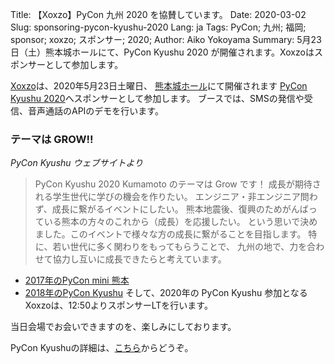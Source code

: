 Title: 【Xoxzo】PyCon 九州 2020 を協賛しています。
Date: 2020-03-02
Slug: sponsoring-pycon-kyushu-2020
Lang: ja
Tags: PyCon; 九州; 福岡; sponsor; xoxzo; スポンサー; 2020;
Author: Aiko Yokoyama
Summary: 5月23日（土）熊本城ホールにて、PyCon Kyushu 2020 が開催されます。Xoxzoはスポンサーとして参加します。


[Xoxzo](https://info.xoxzo.com/ja/)は、2020年5月23日土曜日、
[熊本城ホール](https://www.kumamoto-jo-hall.jp/)にて開催されます
[PyCon Kyushu 2020](https://kyushu.pycon.jp/2020/)へスポンサーとして参加します。
ブースでは、SMSの発信や受信、音声通話のAPIのデモを行います。

### テーマは GROW!!
_PyCon Kyushu ウェブサイトより_
>PyCon Kyushu 2020 Kumamoto のテーマは Grow です！ 
>成長が期待される学生世代に学びの機会を作りたい。
>エンジニア・非エンジニア問わず、成長に繋がるイベントにしたい。
>熊本地震後、復興のためがんばっている熊本の方々のこれから（成長）を応援したい。
>という思いで決めました。このイベントで様々な方の成長に繋がることを目指します。 
>特に、若い世代に多く関わりをもってもらうことで、 九州の地で、力を合わせて協力し互いに成長できたらと考えています。


- [2017年のPyCon mini 熊本](https://blog.xoxzo.com/ja/2017/04/27/pycon-kumamoto-2017-report/)
- [2018年のPyCon Kyushu](https://blog.xoxzo.com/ja/2018/07/11/pycon-kyushu-2018-report/)
そして、2020年の PyCon Kyushu 参加となるXoxzoは、12:50よりスポンサーLTを行います。

当日会場でお会いできますのを、楽しみにしております。

PyCon Kyushuの詳細は、[こちら](http://kyushu.pycon.jp/2020/)からどうぞ。
